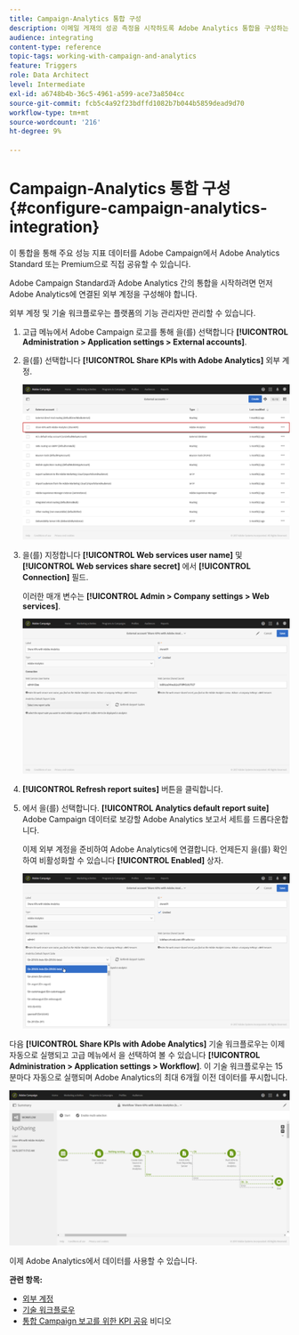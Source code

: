 ```yaml
---
title: Campaign-Analytics 통합 구성
description: 이메일 게재의 성공 측정을 시작하도록 Adobe Analytics 통합을 구성하는 방법을 알아봅니다.
audience: integrating
content-type: reference
topic-tags: working-with-campaign-and-analytics
feature: Triggers
role: Data Architect
level: Intermediate
exl-id: a6748b4b-36c5-4961-a599-ace73a8504cc
source-git-commit: fcb5c4a92f23bdffd1082b7b044b5859dead9d70
workflow-type: tm+mt
source-wordcount: '216'
ht-degree: 9%

---
```


# Campaign-Analytics 통합 구성{#configure-campaign-analytics-integration}

이 통합을 통해 주요 성능 지표 데이터를 Adobe Campaign에서 Adobe Analytics Standard 또는 Premium으로 직접 공유할 수 있습니다.

Adobe Campaign Standard과 Adobe Analytics 간의 통합을 시작하려면 먼저 Adobe Analytics에 연결된 외부 계정을 구성해야 합니다.

외부 계정 및 기술 워크플로우는 플랫폼의 기능 관리자만 관리할 수 있습니다.

1. 고급 메뉴에서 Adobe Campaign 로고를 통해 을(를) 선택합니다 **[!UICONTROL Administration > Application settings > External accounts]**.
1. 을(를) 선택합니다 **[!UICONTROL Share KPIs with Adobe Analytics]** 외부 계정.

   ![](assets/analytics_2.png)

1. 을(를) 지정합니다 **[!UICONTROL Web services user name]** 및 **[!UICONTROL Web services share secret]** 에서 **[!UICONTROL Connection]** 필드.

   이러한 매개 변수는 **[!UICONTROL Admin > Company settings > Web services]**.

   ![](assets/analytics_1.png)

1. **[!UICONTROL Refresh report suites]** 버튼을 클릭합니다.
1. 에서 을(를) 선택합니다. **[!UICONTROL Analytics default report suite]** Adobe Campaign 데이터로 보강할 Adobe Analytics 보고서 세트를 드롭다운합니다.

   이제 외부 계정을 준비하여 Adobe Analytics에 연결합니다. 언제든지 을(를) 확인하여 비활성화할 수 있습니다 **[!UICONTROL Enabled]** 상자.

   ![](assets/analytics.png)

다음 **[!UICONTROL Share KPIs with Adobe Analytics]** 기술 워크플로우는 이제 자동으로 실행되고 고급 메뉴에서 을 선택하여 볼 수 있습니다 **[!UICONTROL Administration > Application settings > Workflow]**. 이 기술 워크플로우는 15분마다 자동으로 실행되며 Adobe Analytics의 최대 6개월 이전 데이터를 푸시합니다.

![](assets/analytics_3.png)

이제 Adobe Analytics에서 데이터를 사용할 수 있습니다.

**관련 항목:**

* [외부 계정](../../administration/using/external-accounts.md)
* [기술 워크플로우](../../administration/using/technical-workflows.md)
* [통합 Campaign 보고를 위한 KPI 공유](https://helpx.adobe.com/marketing-cloud/how-to/email-marketing.html) 비디오

